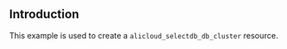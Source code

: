 ## Introduction

This example is used to create a `alicloud_selectdb_db_cluster` resource.

<!-- BEGIN_TF_DOCS -->

<!-- END_TF_DOCS -->
